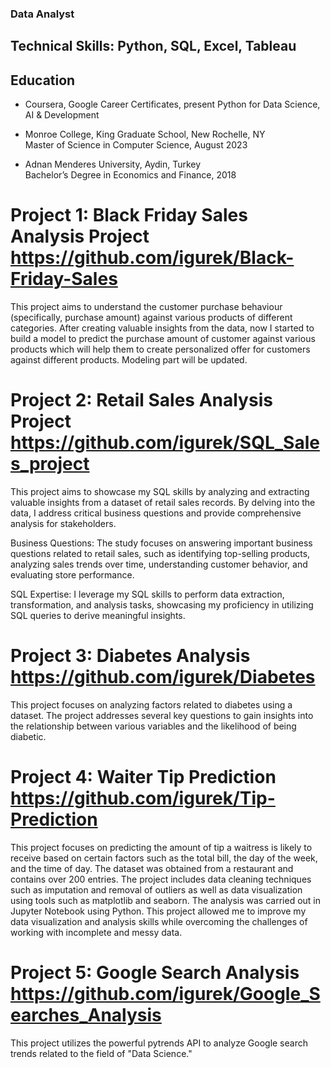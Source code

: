 ### Data Analyst 

## Technical Skills: Python, SQL, Excel, Tableau

## Education

- Coursera, Google Career Certificates, present
   Python for Data Science, AI & Development
  
- Monroe College, King Graduate School, New Rochelle, NY   
   Master of Science in Computer Science, August 2023
  
- Adnan Menderes University, Aydin, Turkey  
   Bachelor’s Degree in Economics and Finance, 2018  


# Project 1: Black Friday Sales Analysis Project https://github.com/igurek/Black-Friday-Sales

This project aims to understand the customer purchase behaviour (specifically, purchase amount) against various products of different categories. After creating valuable insights from the data, now I started to build a model to predict the purchase amount of customer against various products which will help them to create personalized offer for customers against different products. Modeling part will be updated. 

# Project 2: Retail Sales Analysis Project https://github.com/igurek/SQL_Sales_project 

This project aims to showcase my SQL skills by analyzing and extracting valuable insights from a dataset of retail sales records. By delving into the data, I address critical business questions and provide comprehensive analysis for stakeholders.

Business Questions: The study focuses on answering important business questions related to retail sales, such as identifying top-selling products, analyzing sales trends over time, understanding customer behavior, and evaluating store performance.

SQL Expertise: I leverage my SQL skills to perform data extraction, transformation, and analysis tasks, showcasing my proficiency in utilizing SQL queries to derive meaningful insights.


# Project 3: Diabetes Analysis https://github.com/igurek/Diabetes

This project focuses on analyzing factors related to diabetes using a dataset. The project addresses several key questions to gain insights into the relationship between various variables and the likelihood of being diabetic.


# Project 4: Waiter Tip Prediction https://github.com/igurek/Tip-Prediction 

This project focuses on predicting the amount of tip a waitress is likely to receive based on certain factors such as the total bill, the day of the week, and the time of day. The dataset was obtained from a restaurant and contains over 200 entries. The project includes data cleaning techniques such as imputation and removal of outliers as well as data visualization using tools such as matplotlib and seaborn. The analysis was carried out in Jupyter Notebook using Python. This project allowed me to improve my data visualization and analysis skills while overcoming the challenges of working with incomplete and messy data.


# Project 5: Google Search Analysis https://github.com/igurek/Google_Searches_Analysis 

This project utilizes the powerful pytrends API to analyze Google search trends related to the field of "Data Science."
